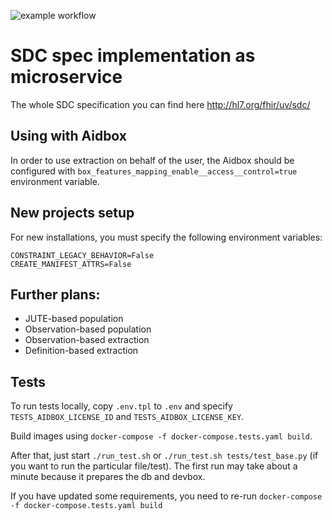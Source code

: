 ![example workflow](https://github.com/beda-software/fhir-sdc/actions/workflows/github-actions.yml/badge.svg)
# SDC spec implementation as microservice

The whole SDC specification you can find here http://hl7.org/fhir/uv/sdc/

## Using with Aidbox

In order to use extraction on behalf of the user, the Aidbox should be configured with `box_features_mapping_enable__access__control=true` environment variable.

## New projects setup

For new installations, you must specify the following environment variables:
```
CONSTRAINT_LEGACY_BEHAVIOR=False
CREATE_MANIFEST_ATTRS=False
```

## Further plans:
- JUTE-based population
- Observation-based population
- Observation-based extraction
- Definition-based extraction


## Tests
To run tests locally, copy `.env.tpl` to `.env` and specify `TESTS_AIDBOX_LICENSE_ID` and `TESTS_AIDBOX_LICENSE_KEY`.  


Build images using `docker-compose -f docker-compose.tests.yaml build`.


After that, just start `./run_test.sh` or `./run_test.sh tests/test_base.py` (if you want to run the particular file/test).
The first run may take about a minute because it prepares the db and devbox.


If you have updated some requirements, you need to re-run `docker-compose -f docker-compose.tests.yaml build`
